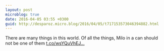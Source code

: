 ```yaml
---
layout: post
microblog: true
date: 2016-04-05 03:55 +0300
guid: http://desparoz.micro.blog/2016/04/05/t717153573046394882.html
---
```

There are many things in this world. Of all the things, Milo in a can should not be one of them [t.co/wsYQuVhEJ...](https://t.co/wsYQuVhEJb)
